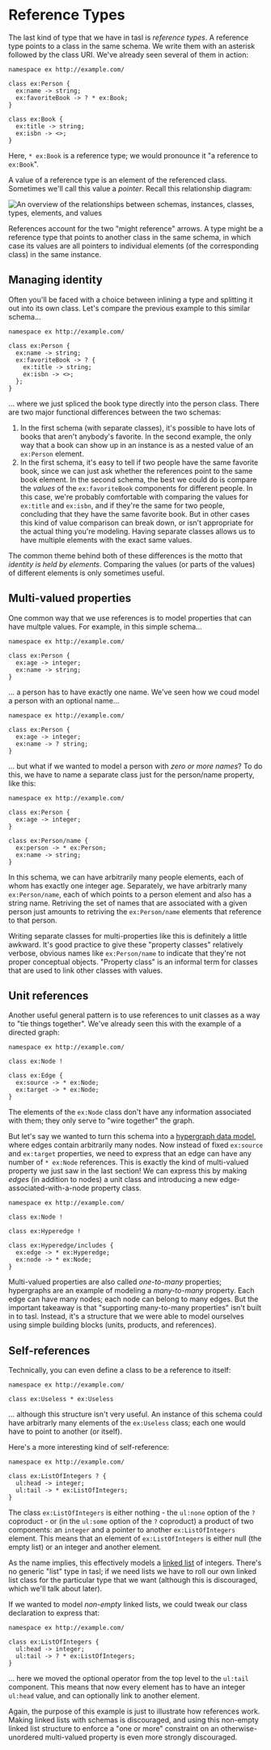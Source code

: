# Reference Types

The last kind of type that we have in tasl is _reference types_. A reference type points to a class in the same schema. We write them with an asterisk followed by the class URI. We've already seen several of them in action:

```tasl
namespace ex http://example.com/

class ex:Person {
  ex:name -> string;
  ex:favoriteBook -> ? * ex:Book;
}

class ex:Book {
  ex:title -> string;
  ex:isbn -> <>;
}
```

Here, `* ex:Book` is a reference type; we would pronounce it "a reference to `ex:Book`".

A value of a reference type is an element of the referenced class. Sometimes we'll call this value a _pointer_. Recall this relationship diagram:

![An overview of the relationships between schemas, instances, classes, types, elements, and values](/collection-diagram.svg)

References account for the two "might reference" arrows. A type might be a reference type that points to another class in the same schema, in which case its values are all pointers to individual elements (of the corresponding class) in the same instance.

## Managing identity

Often you'll be faced with a choice between inlining a type and splitting it out into its own class. Let's compare the previous example to this similar schema...

```tasl
namespace ex http://example.com/

class ex:Person {
  ex:name -> string;
  ex:favoriteBook -> ? {
    ex:title -> string;
    ex:isbn -> <>;
  };
}
```

... where we just spliced the book type directly into the person class. There are two major functional differences between the two schemas:

1. In the first schema (with separate classes), it's possible to have lots of books that aren't anybody's favorite. In the second example, the only way that a book can show up in an instance is as a nested value of an `ex:Person` element.
2. In the first schema, it's easy to tell if two people have the same favorite book, since we can just ask whether the references point to the same book element. In the second schema, the best we could do is compare the _values_ of the `ex:favoriteBook` components for different people. In this case, we're probably comfortable with comparing the values for `ex:title` and `ex:isbn`, and if they're the same for two people, concluding that they have the same favorite book. But in other cases this kind of value comparison can break down, or isn't appropriate for the actual thing you're modeling. Having separate classes allows us to have multiple elements with the exact same values.

The common theme behind both of these differences is the motto that _identity is held by elements_. Comparing the values (or parts of the values) of different elements is only sometimes useful.

## Multi-valued properties

One common way that we use references is to model properties that can have multple values. For example, in this simple schema...

```tasl
namespace ex http://example.com/

class ex:Person {
  ex:age -> integer;
  ex:name -> string;
}
```

... a person has to have exactly one name. We've seen how we coud model a person with an optional name...

```tasl
namespace ex http://example.com/

class ex:Person {
  ex:age -> integer;
  ex:name -> ? string;
}
```

... but what if we wanted to model a person with _zero or more names_? To do this, we have to name a separate class just for the person/name property, like this:

```tasl
namespace ex http://example.com/

class ex:Person {
  ex:age -> integer;
}

class ex:Person/name {
  ex:person -> * ex:Person;
  ex:name -> string;
}
```

In this schema, we can have arbitrarily many people elements, each of whom has exactly one integer age. Separately, we have arbitrarly many `ex:Person/name`, each of which points to a person element and also has a string name. Retriving the set of names that are associated with a given person just amounts to retriving the `ex:Person/name` elements that reference to that person.

Writing separate classes for multi-properties like this is definitely a little awkward. It's good practice to give these "property classes" relatively verbose, obvious names like `ex:Person/name` to indicate that they're not proper conceptual objects. "Property class" is an informal term for classes that are used to link other classes with values.

## Unit references

Another useful general pattern is to use references to unit classes as a way to "tie things together". We've already seen this with the example of a directed graph:

```tasl
namespace ex http://example.com/

class ex:Node !

class ex:Edge {
  ex:source -> * ex:Node;
  ex:target -> * ex:Node;
}
```

The elements of the `ex:Node` class don't have any information associated with them; they only serve to "wire together" the graph.

But let's say we wanted to turn this schema into a [hypergraph data model](https://en.wikipedia.org/wiki/Hypergraph), where edges contain arbitrarily many nodes. Now instead of fixed `ex:source` and `ex:target` properties, we need to express that an edge can have any number of `* ex:Node` references. This is exactly the kind of multi-valued property we just saw in the last section! We can express this by making _edges_ (in addition to nodes) a unit class and introducing a new edge-associated-with-a-node property class.

```tasl
namespace ex http://example.com/

class ex:Node !

class ex:Hyperedge !

class ex:Hyperedge/includes {
  ex:edge -> * ex:Hyperedge;
  ex:node -> * ex:Node;
}
```

Multi-valued properties are also called _one-to-many_ properties; hypergraphs are an example of modeling a _many-to-many_ property. Each edge can have many nodes; each node can belong to many edges. But the important takeaway is that "supporting many-to-many properties" isn't built in to tasl. Instead, it's a structure that we were able to model ourselves using simple building blocks (units, products, and references).

## Self-references

Technically, you can even define a class to be a reference to itself:

```tasl
namespace ex http://example.com/

class ex:Useless * ex:Useless
```

... although this structure isn't very useful. An instance of this schema could have arbitrarly many elements of the `ex:Useless` class; each one would have to point to another (or itself).

Here's a more interesting kind of self-reference:

```tasl
namespace ex http://example.com/

class ex:ListOfIntegers ? {
  ul:head -> integer;
  ul:tail -> * ex:ListOfIntegers;
}
```

The class `ex:ListOfIntegers` is either nothing - the `ul:none` option of the `?` coproduct - or (in the `ul:some` option of the `?` coproduct) a product of two components: an `integer` and a pointer to another `ex:ListOfIntegers` element. This means that an element of `ex:ListOfIntegers` is either null (the empty list) or an integer and another element.

As the name implies, this effectively models a [linked list](https://en.wikipedia.org/wiki/Linked_list) of integers. There's no generic "list" type in tasl; if we need lists we have to roll our own linked list class for the particular type that we want (although this is discouraged, which we'll talk about later).

If we wanted to model _non-empty_ linked lists, we could tweak our class declaration to express that:

```tasl
namespace ex http://example.com/

class ex:ListOfIntegers {
  ul:head -> integer;
  ul:tail -> ? * ex:ListOfIntegers;
}
```

... here we moved the optional operator from the top level to the `ul:tail` component. This means that now every element has to have an integer `ul:head` value, and can optionally link to another element.

Again, the purpose of this example is just to illustrate how references work. Making linked lists with schemas is discouraged, and using this non-empty linked list structure to enforce a "one or more" constraint on an otherwise-unordered multi-valued property is even more strongly discouraged.

